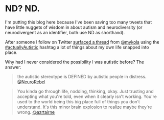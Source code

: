 # ND? ND.

I'm putting this blog here because I've been saving too many tweets that have little nuggets of wisdom in about autism and neurodiversity (or neurodivergent as an identifier, both use ND as shorthand).

After someone I follow on Twitter [surfaced a thread](https://twitter.com/mykola/status/1112883937272107008) from [@mykola](https://twitter.com/mykola) using the [#actuallyAutistic](https://twitter.com/hashtag/actuallyAutistic) hashtag a lot of things about my own life snapped into place.

Why had I never considered the possibility I was autistic before? The answer:

> the autistic stereotype is DEFINED by autistic people in distress. [@NeuroRebel](https://twitter.com/NeuroRebel)

> You kinda go through life, nodding, thinking, okay. Just trusting and accepting what you're told, even when it clearly isn't working. You're used to the world being this big place full of things you don't understand. It's this minor brain explosion to realize maybe they're wrong. [@azrtairne](https://twitter.com/azrtairne)
